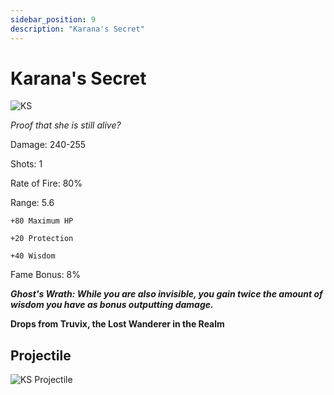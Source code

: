 ```yaml
---
sidebar_position: 9
description: "Karana's Secret"
---
```


# Karana's Secret

![KS](https://vwiki.valorserver.com/api/item/picture/karana's%20secret)

<i>Proof that she is still alive?</i>

Damage: 240-255

Shots: 1

Rate of Fire: 80%

Range: 5.6

	+80 Maximum HP
		
	+20 Protection
		
	+40 Wisdom

Fame Bonus: 8%

***Ghost's Wrath: While you are also invisible, you gain twice the amount of wisdom you have as bonus outputting damage.***

**Drops from Truvix, the Lost Wanderer in the Realm** 

## Projectile

![KS Projectile](https://cdn.discordapp.com/attachments/953134990428868629/981721288596930570/karana.gif)
